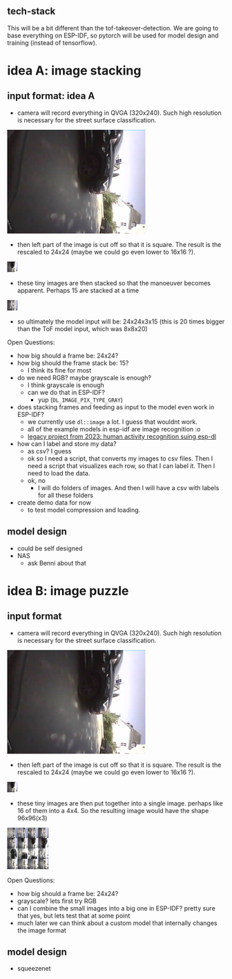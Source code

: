 ## tech-stack
This will be a bit different than the tof-takeover-detection.
We are going to base everything on ESP-IDF, so pytorch will be used for model design and training (instead of tensorflow).

# idea A: image stacking
## input format: idea A
- camera will record everything in QVGA (320x240). Such high resolution is necessary for the street surface classification.

![full-size](../figures/full-size.jpg)

- then left part of the image is cut off so that it is square. The result is the rescaled to 24x24 (maybe we could go even lower to 16x16 ?).

![small-size](../figures/small-size.jpg)

- these tiny images are then stacked so that the manoeuver becomes apparent. Perhaps 15 are stacked at a time

![small-size_animation](../figures/small-size_animation.gif)

- so ultimately the model input will be: 24x24x3x15 (this is 20 times bigger than the ToF model input, which was 8x8x20)

Open Questions:
- how big should a frame be: 24x24?
- how big should the frame stack be: 15?
    - I think its fine for most
- do we need RGB? maybe grayscale is enough?
    - I think grayscale is enough
    - can we do that in ESP-IDF?
        - yup (`DL_IMAGE_PIX_TYPE_GRAY`)
- does stacking frames and feeding as input to the model even work in ESP-IDF?
    - we currently use `dl::image` a lot. I guess that wouldnt work.
    - all of the example models in esp-idf are image recognition :o
    - [legacy project from 2023: human activity recognition suing esp-dl](https://medium.com/the-esp-journal/esp32-s3-edge-ai-human-activity-recognition-using-accelerometer-data-and-esp-dl-3afa97ca553c)
- how can I label and store my data?
    - as csv? I guess
    - ok so I need a script, that converts my images to csv files. Then I need a script that visualizes each row, so that I can label it. Then I need to load the data.
    - ok, no
        - I will do folders of images. And then I will have a csv with labels for all these folders
- create demo data for now
    - to test model compression and loading. 

## model design
- could be self designed
- NAS
    - ask Benni about that

# idea B: image puzzle
## input format

- camera will record everything in QVGA (320x240). Such high resolution is necessary for the street surface classification.

![full-size](../figures/full-size.jpg)

- then left part of the image is cut off so that it is square. The result is the rescaled to 24x24 (maybe we could go even lower to 16x16 ?).

![small-size](../figures/small-size.jpg)

- these tiny images are then put together into a single image. perhaps like 16 of them into a 4x4. So the resulting image would have the shape 96x96(x3)

![small-size_combined](../figures/small-size_combined.png)

Open Questions:
- how big should a frame be: 24x24?
- grayscale? lets first try RGB
- can I combine the small images into a big one in ESP-IDF? pretty sure that yes, but lets test that at some point
- much later we can think about a custom model that internally changes the image format

## model design
- squeezenet